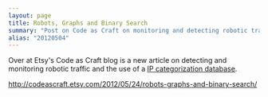 ```yaml
---
layout: page
title: Robots, Graphs and Binary Search
summary: "Post on Code as Craft on monitoring and detecting robotic traffic through origin IP addresses"
alias: "20120504"
---
```


Over at Etsy's Code as Craft blog is a new article on detecting and
monitoring robotic traffic and the use of a [IP categorization
database](https://github.com/client9/ipcat).

http://codeascraft.etsy.com/2012/05/24/robots-graphs-and-binary-search/